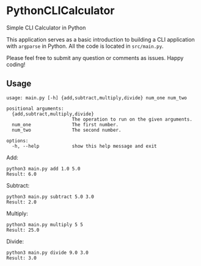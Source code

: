 # PythonCLICalculator
Simple CLI Calculator in Python

This application serves as a basic introduction to building a CLI application with `argparse` in Python. All the code is located in `src/main.py`.

Please feel free to submit any question or comments as issues. Happy coding!

## Usage
```
usage: main.py [-h] {add,subtract,multiply,divide} num_one num_two

positional arguments:
  {add,subtract,multiply,divide}
                        The operation to run on the given arguments.
  num_one               The first number.
  num_two               The second number.

options:
  -h, --help            show this help message and exit
```

Add:
```
python3 main.py add 1.0 5.0
Result: 6.0
```

Subtract:
```
python3 main.py subtract 5.0 3.0
Result: 2.0
```

Multiply:
```
python3 main.py multiply 5 5
Result: 25.0
```

Divide:
```
python3 main.py divide 9.0 3.0
Result: 3.0
```